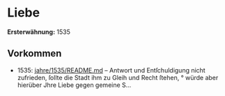 # Liebe

**Ersterwähnung:** 1535

## Vorkommen
- 1535: [jahre/1535/README.md](../jahre/1535/README.md) – Antwort und Entſchuldigung nicht
zufrieden, ſollte die Stadt ihm zu Gleih und Recht ſtehen, °
würde aber hierüber Jhre Liebe gegen gemeine S...
